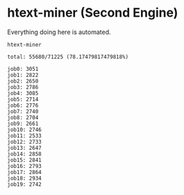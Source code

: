 # htext-miner (Second Engine)

Everything doing here is automated.

```
htext-miner

total: 55680/71225 (78.17479817479818%)

job0: 3051
job1: 2822
job2: 2650
job3: 2786
job4: 3085
job5: 2714
job6: 2776
job7: 2740
job8: 2704
job9: 2661
job10: 2746
job11: 2533
job12: 2733
job13: 2647
job14: 2858
job15: 2841
job16: 2793
job17: 2864
job18: 2934
job19: 2742
```